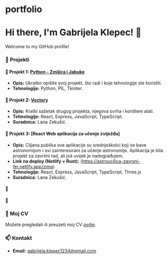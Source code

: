 # portfolio

# Hi there, I'm Gabrijela Klepec! 👋

Welcome to my GitHub profile!



### 🚀 Projekti

#### 📘 Projekt 1: [Python - Zmijica i Jabuke](https://github.com/your-username/project-1)
- **Opis:** Ukratko opišite svoj projekt, što radi i koje tehnologije ste koristili.
- **Tehnologije:** Python, PIL, Tkinter.

#### 📗 Projekt 2: [Vectory](https://github.com/your-username/project-2)
- **Opis:** Kratki sažetak drugog projekta, njegova svrha i korišteni alati.
- **Tehnologije:** React, Express, JavaScript, TypeScript.
- **Suradnica:** Lana Zekušić.

#### 📒 Projekt 3: [React Web aplikacija za učenje zviježđa]
- **Opis:** Ciljana publika ove aplikacije su srednjoškolci koji se bave astronomijom i svi zainteresirani za učenje astronomije. Aplikacija je bila projekt za završni rad, ali još uvijek je nadograđujem.
- **Link na deploy (Netlify + Rust):** (https://astroucilica-zavrsni-fer.netlify.app/zima)
- **Tehnologije:** React, Express, JavaScript, TypeScript, Three.js
- **Suradnica:** Lana Zekušić.

#### 📙

#### 📕

### 📄 Moj CV
Možete pregledati ili preuzeti moj CV [ovdje](https://your-cv-link.com).

### 📫 Kontakt

- **Email:** gabrijela.klepec1234@gmail.com
